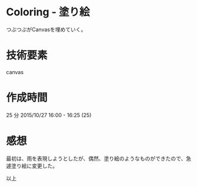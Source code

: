 # Coloring - 塗り絵

つぶつぶがCanvasを埋めていく。

# 技術要素
canvas

# 作成時間
25 分
2015/10/27 16:00 - 16:25 (25)

# 感想
最初は、雨を表現しようとしたが、偶然、塗り絵のようなものができたので、急遽塗り絵に変更した。


以上
